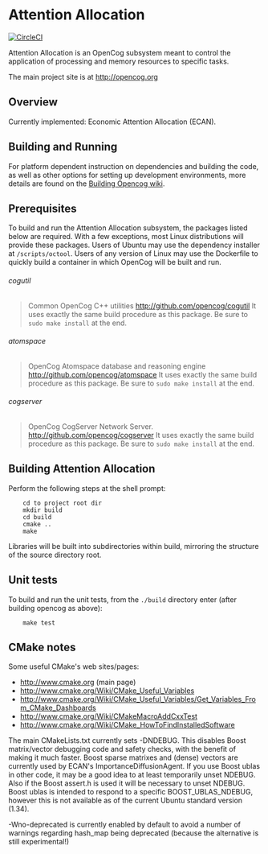 Attention Allocation
=====================

[![CircleCI](https://circleci.com/gh/opencog/opencog.svg?style=svg)](https://circleci.com/gh/opencog/attention)

Attention Allocation is an OpenCog subsystem meant to control the
application of processing and memory resources to specific tasks.

The main project site is at http://opencog.org

Overview
--------
Currently implemented: Economic Attention Allocation (ECAN).


Building and Running
--------------------
For platform dependent instruction on dependencies and building the
code, as well as other options for setting up development environments,
more details are found on the [Building Opencog
wiki](http://wiki.opencog.org/wikihome/index.php/Building_OpenCog).


Prerequisites
-------------
To build and run the Attention Allocation subsystem,
the packages listed below are required.
With a few exceptions, most Linux distributions will provide these
packages. Users of Ubuntu may use the dependency
installer at `/scripts/octool`.  Users of any version of Linux may
use the Dockerfile to quickly build a container in which OpenCog will
be built and run.

###### cogutil
> Common OpenCog C++ utilities
> http://github.com/opencog/cogutil
> It uses exactly the same build procedure as this package. Be sure
  to `sudo make install` at the end.

###### atomspace
> OpenCog Atomspace database and reasoning engine
> http://github.com/opencog/atomspace
> It uses exactly the same build procedure as this package. Be sure
  to `sudo make install` at the end.

###### cogserver
> OpenCog CogServer Network Server.
> http://github.com/opencog/cogserver
> It uses exactly the same build procedure as this package. Be sure
  to `sudo make install` at the end.


Building Attention Allocation
-----------------------------
Perform the following steps at the shell prompt:
```
    cd to project root dir
    mkdir build
    cd build
    cmake ..
    make
```
Libraries will be built into subdirectories within build, mirroring
the structure of the source directory root.


Unit tests
----------
To build and run the unit tests, from the `./build` directory enter
(after building opencog as above):
```
    make test
```

CMake notes
-----------
Some useful CMake's web sites/pages:

 - http://www.cmake.org (main page)
 - http://www.cmake.org/Wiki/CMake_Useful_Variables
 - http://www.cmake.org/Wiki/CMake_Useful_Variables/Get_Variables_From_CMake_Dashboards
 - http://www.cmake.org/Wiki/CMakeMacroAddCxxTest
 - http://www.cmake.org/Wiki/CMake_HowToFindInstalledSoftware


The main CMakeLists.txt currently sets -DNDEBUG. This disables Boost
matrix/vector debugging code and safety checks, with the benefit of
making it much faster. Boost sparse matrixes and (dense) vectors are
currently used by ECAN's ImportanceDiffusionAgent. If you use Boost
ublas in other code, it may be a good idea to at least temporarily
unset NDEBUG. Also if the Boost assert.h is used it will be necessary
to unset NDEBUG. Boost ublas is intended to respond to a specific
BOOST_UBLAS_NDEBUG, however this is not available as of the current
Ubuntu standard version (1.34).

-Wno-deprecated is currently enabled by default to avoid a number of
warnings regarding hash_map being deprecated (because the alternative
is still experimental!)
